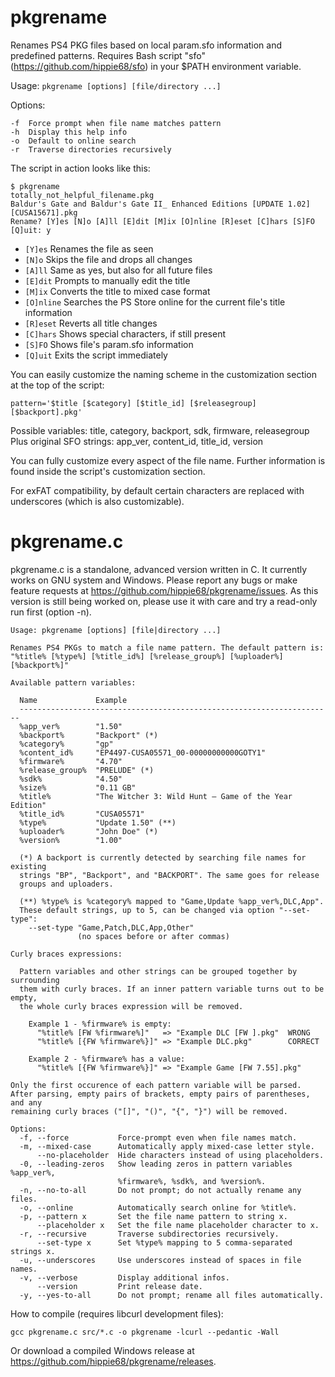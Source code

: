 # pkgrename
Renames PS4 PKG files based on local param.sfo information and predefined patterns.
Requires Bash script "sfo" (https://github.com/hippie68/sfo) in your $PATH environment variable.

Usage: `pkgrename [options] [file/directory ...]`

Options:

    -f  Force prompt when file name matches pattern
    -h  Display this help info
    -o  Default to online search
    -r  Traverse directories recursively

The script in action looks like this:

    $ pkgrename
    totally_not_helpful_filename.pkg
    Baldur's Gate and Baldur's Gate II_ Enhanced Editions [UPDATE 1.02] [CUSA15671].pkg
    Rename? [Y]es [N]o [A]ll [E]dit [M]ix [O]nline [R]eset [C]hars [S]FO [Q]uit: y

- `[Y]es` Renames the file as seen
- `[N]o` Skips the file and drops all changes
- `[A]ll` Same as yes, but also for all future files
- `[E]dit` Prompts to manually edit the title
- `[M]ix` Converts the title to mixed case format
- `[O]nline` Searches the PS Store online for the current file's title information
- `[R]eset` Reverts all title changes
- `[C]hars` Shows special characters, if still present
- `[S]FO` Shows file's param.sfo information
- `[Q]uit` Exits the script immediately

You can easily customize the naming scheme in the customization section at the top of the script:

    pattern='$title [$category] [$title_id] [$releasegroup] [$backport].pkg'

Possible variables: title, category, backport, sdk, firmware, releasegroup                              
Plus original SFO strings: app_ver, content_id, title_id, version  

You can fully customize every aspect of the file name.
Further information is found inside the script's customization section.

For exFAT compatibility, by default certain characters are replaced with underscores (which is also customizable).

# pkgrename.c

pkgrename.c is a standalone, advanced version written in C. It currently works on GNU system and Windows. Please report any bugs or make feature requests at https://github.com/hippie68/pkgrename/issues.
As this version is still being worked on, please use it with care and try a read-only run first (option -n).

    Usage: pkgrename [options] [file|directory ...]
    
    Renames PS4 PKGs to match a file name pattern. The default pattern is:
    "%title% [%type%] [%title_id%] [%release_group%] [%uploader%] [%backport%]"
    
    Available pattern variables:
    
      Name             Example
      ----------------------------------------------------------------------
      %app_ver%        "1.50"
      %backport%       "Backport" (*)
      %category%       "gp"
      %content_id%     "EP4497-CUSA05571_00-00000000000GOTY1"
      %firmware%       "4.70"
      %release_group%  "PRELUDE" (*)
      %sdk%            "4.50"
      %size%           "0.11 GB"
      %title%          "The Witcher 3: Wild Hunt – Game of the Year Edition"
      %title_id%       "CUSA05571"
      %type%           "Update 1.50" (**)
      %uploader%       "John Doe" (*)
      %version%        "1.00"
    
      (*) A backport is currently detected by searching file names for existing
      strings "BP", "Backport", and "BACKPORT". The same goes for release
      groups and uploaders.
    
      (**) %type% is %category% mapped to "Game,Update %app_ver%,DLC,App".
      These default strings, up to 5, can be changed via option "--set-type":
        --set-type "Game,Patch,DLC,App,Other"
                   (no spaces before or after commas)
    
    Curly braces expressions:
    
      Pattern variables and other strings can be grouped together by surrounding
      them with curly braces. If an inner pattern variable turns out to be empty,
      the whole curly braces expression will be removed.
    
        Example 1 - %firmware% is empty:
          "%title% [FW %firmware%]"   => "Example DLC [FW ].pkg"  WRONG
          "%title% [{FW %firmware%}]" => "Example DLC.pkg"        CORRECT
    
        Example 2 - %firmware% has a value:
          "%title% [{FW %firmware%}]" => "Example Game [FW 7.55].pkg"
    
    Only the first occurence of each pattern variable will be parsed.
    After parsing, empty pairs of brackets, empty pairs of parentheses, and any
    remaining curly braces ("[]", "()", "{", "}") will be removed.
    
    Options:
      -f, --force           Force-prompt even when file names match.
      -m, --mixed-case      Automatically apply mixed-case letter style.
          --no-placeholder  Hide characters instead of using placeholders.
      -0, --leading-zeros   Show leading zeros in pattern variables %app_ver%,
                            %firmware%, %sdk%, and %version%.
      -n, --no-to-all       Do not prompt; do not actually rename any files.
      -o, --online          Automatically search online for %title%.
      -p, --pattern x       Set the file name pattern to string x.
          --placeholder x   Set the file name placeholder character to x.
      -r, --recursive       Traverse subdirectories recursively.
          --set-type x      Set %type% mapping to 5 comma-separated strings x.
      -u, --underscores     Use underscores instead of spaces in file names.
      -v, --verbose         Display additional infos.
          --version         Print release date.
      -y, --yes-to-all      Do not prompt; rename all files automatically.

How to compile (requires libcurl development files):

    gcc pkgrename.c src/*.c -o pkgrename -lcurl --pedantic -Wall

Or download a compiled Windows release at https://github.com/hippie68/pkgrename/releases.
